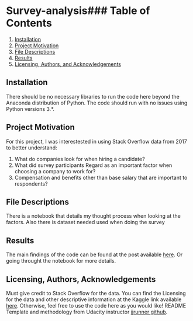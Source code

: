 # Survey-analysis### Table of Contents

1. [Installation](#installation)
2. [Project Motivation](#motivation)
3. [File Descriptions](#files)
4. [Results](#results)
5. [Licensing, Authors, and Acknowledgements](#licensing)

## Installation <a name="installation"></a>

There should be no necessary libraries to run the code here beyond the Anaconda distribution of Python.  The code should run with no issues using Python versions 3.*.

## Project Motivation<a name="motivation"></a>

For this project, I was interestested in using Stack Overflow data from 2017 to better understand:

1. What do companies look for when hiring a candidate?
2. What did survey participants Regard as an important factor when choosing a company to work for?
3. Compensation and benefits other than base salary that are important to respondents?


## File Descriptions <a name="files"></a>

There is a notebook that details my thought process when looking at the factors. Also there is dataset needed used when doing the survey

## Results<a name="results"></a>

The main findings of the code can be found at the post available [here](https://omeradelez.medium.com/job-hunting-expectations-8ed1180d407d). Or going throught the notebook for more details.

## Licensing, Authors, Acknowledgements<a name="licensing"></a>

Must give credit to Stack Overflow for the data.  You can find the Licensing for the data and other descriptive information at the Kaggle link available [here](https://www.kaggle.com/stackoverflow/so-survey-2017/data).  Otherwise, feel free to use the code here as you would like!
README Template and methodology from Udacity instructor [jjrunner github](https://github.com/jjrunner/stackoverflow).
